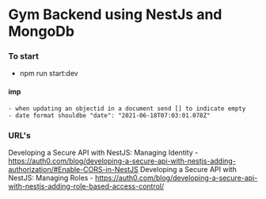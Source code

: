 # Gym Backend using NestJs and MongoDb

### To start
  - npm run start:dev


  #### imp
    - when updating an objectid in a document send [] to indicate empty
    - date format shouldbe "date": "2021-06-18T07:03:01.078Z"




   ### URL's 
  Developing a Secure API with NestJS: Managing Identity
      - https://auth0.com/blog/developing-a-secure-api-with-nestjs-adding-authorization/#Enable-CORS-in-NestJS
  Developing a Secure API with NestJS: Managing Roles
    - https://auth0.com/blog/developing-a-secure-api-with-nestjs-adding-role-based-access-control/